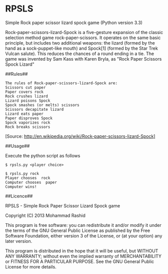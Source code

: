 RPSLS
=====

Simple Rock paper scissor lizard spock game (Python version 3.3)

Rock-paper-scissors-lizard-Spock is a five-gesture expansion of the classic selection method game rock-paper-scissors. It operates on the same basic principle, but includes two additional weapons: the lizard (formed by the hand as a sock-puppet-like mouth) and Spock[1] (formed by the Star Trek Vulcan salute). This reduces the chances of a round ending in a tie. The game was invented by Sam Kass with Karen Bryla, as "Rock Paper Scissors Spock Lizard"

##Rules##

    The rules of Rock-paper-scissors-lizard-Spock are:
    Scissors cut paper
    Paper covers rock
    Rock crushes lizard
    Lizard poisons Spock
    Spock smashes (or melts) scissors
    Scissors decapitate lizard
    Lizard eats paper
    Paper disproves Spock
    Spock vaporizes rock
    Rock breaks scissors

[Source: http://en.wikipedia.org/wiki/Rock-paper-scissors-lizard-Spock]

##Usage##

Execute the python script as follows

    $ rpsls.py <player choice>

    $ rpsls.py rock
    Player chooses  rock
    Computer chooses  paper
    Computer wins!

##Licence##

RPSLS - Simple Rock Paper Scissor Lizard Spock game

Copyright (C) 2013 Mohammad Rashid

This program is free software: you can redistribute it and/or modify
it under the terms of the GNU General Public License as published by
the Free Software Foundation, either version 3 of the License, or
(at your option) any later version.

This program is distributed in the hope that it will be useful,
but WITHOUT ANY WARRANTY; without even the implied warranty of
MERCHANTABILITY or FITNESS FOR A PARTICULAR PURPOSE.  See the
GNU General Public License for more details.
